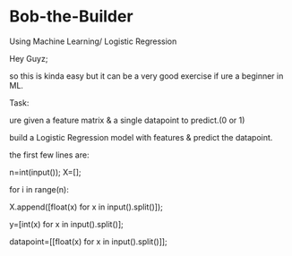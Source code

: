 # Bob-the-Builder
Using Machine Learning/ Logistic Regression

 Hey Guyz;
 
 so this is kinda easy but it can be a very good exercise if ure a beginner in ML.
 
Task:

ure given a feature matrix & a single datapoint to predict.(0 or 1)

build a Logistic Regression model with features & predict the datapoint.

the first few lines are:

n=int(input());
X=[];

for i in range(n):

  X.append([float(x) for x in input().split()]);
  
y=[int(x) for x in input().split()];

datapoint=[[float(x) for x in input().split()]];


